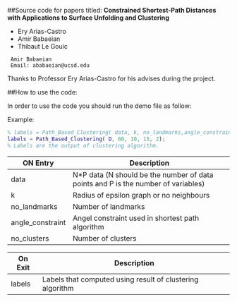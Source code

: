 ##Source code for papers titled:
**Constrained Shortest-Path Distances with Applications to Surface Unfolding and Clustering**
+ Ery Arias-Castro 
+ Amir Babaeian
+ Thibaut Le Gouic

```
 Amir Babaeian
 Email: ababaeian@ucsd.edu
```

Thanks to Professor Ery Arias-Castro for his advises during the project.

##How to use the code:

In order to use the code you should run the demo file as follow:

Example:
```matlab
% labels = Path_Based_Clustering( data, k, no_landmarks,angle_constraint,no_clusters );
labels = Path_Based_Clustering( D, 60, 10, 15, 2);
% Labels are the output of clustering algorithm.
```

| ON Entry | Description          |
| ------------- | ----------- |
| data   | N*P data (N should be the number of data points and P is the number of variables)|
| k     |  Radius of epsilon graph or no neighbours |
| no_landmarks     |  Number of landmarks  |
| angle_constraint  |  Angel constraint used in shortest path algorithm|
| no_clusters   |  Number of clusters  |

|On Exit | Description  |
| ------------- | ----------- |
| labels      | Labels that computed using result of clustering algorithm  |
